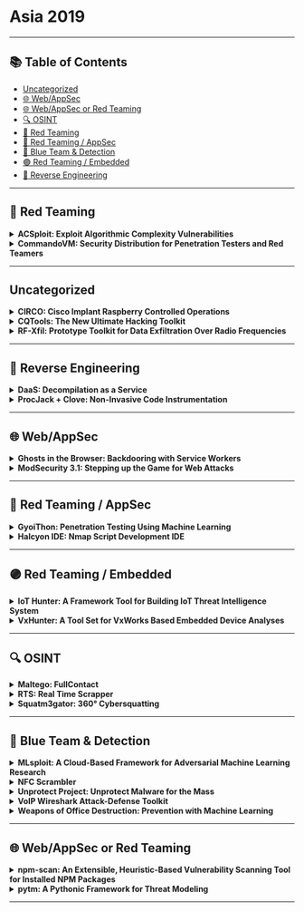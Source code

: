 # Asia 2019
---
## 📚 Table of Contents
- [Uncategorized](#uncategorized)
- [🌐 Web/AppSec](#🌐-webappsec)
- [🌐 Web/AppSec or Red Teaming](#🌐-webappsec-or-red-teaming)
- [🔍 OSINT](#🔍-osint)
- [🔴 Red Teaming](#🔴-red-teaming)
- [🔴 Red Teaming / AppSec](#🔴-red-teaming-appsec)
- [🔵 Blue Team & Detection](#🔵-blue-team-detection)
- [🟣 Red Teaming / Embedded](#🟣-red-teaming-embedded)
- [🧠 Reverse Engineering](#🧠-reverse-engineering)
---
## 🔴 Red Teaming
<details><summary><strong>ACSploit: Exploit Algorithmic Complexity Vulnerabilities</strong></summary>

![BH-ARSENAL](https://img.shields.io/badge/BH-ARSENAL-blue) ![Category: 🔴 Red Teaming](https://img.shields.io/badge/Category:%20🔴%20Red%20Teaming-red) ![Scott Tenaglia](https://img.shields.io/badge/Scott%20Tenaglia-informational)

🔗 **Link:** Not Available  
📝 **Description:** None

</details>

<details><summary><strong>CommandoVM: Security Distribution for Penetration Testers and Red Teamers</strong></summary>

![BH-ARSENAL](https://img.shields.io/badge/BH-ARSENAL-blue) ![Category: 🔴 Red Teaming](https://img.shields.io/badge/Category:%20🔴%20Red%20Teaming-red) ![Jacob Barteaux](https://img.shields.io/badge/Jacob%20Barteaux-informational) ![Blaine Stancill](https://img.shields.io/badge/Blaine%20Stancill-informational) ![Nhan Huynh](https://img.shields.io/badge/Nhan%20Huynh-informational)

🔗 **Link:** [CommandoVM: Security Distribution for Penetration Testers and Red Teamers](https://github.com/mandiant/commando-vm)  
📝 **Description:** CommandoVM is an open-source Windows-based security distribution designed for Penetration Testers and Red Teamers. It is an add-on from FireEye's very successful Reverse Engineering distribution: FLARE VM. Much like Kali Linux, CommandoVM is designed with an arsenal of open-source offensive tools that will help operators achieve assessment objectives.

Being built on Windows, CommandoVM comes with all the native support for accessing Active Directory environments. CommandoVM includes Web Application assessment tools, scripting languages (such as Python and Go), Information Gathering tools (such as Nmap, WireShark, and PowerView), Exploitation Tools (such as PowerSploit, GhostPack and Mimikatz), Persistence tools, Lateral Movement tools, Evasion tools, Post-Exploitation tools (such as FireEye's SessionGopher), Android Hacking tools, Remote Access tools, Command-Line tools, and all the might of FLARE VM's reversing tools.

Quality-of-Life changes to the OS include: disabling UAC, Windows Defender and Windows Firewall, disabling LLMNR and NetBIOS , having some pinned applications (CMD, PowerShell, Sublime Text, VS Code) run as administrator automatically, as well as added context menu options like "Open With Sublime Text" and "Open Command Prompt Here" to ease the frustration of working with a Windows pen-testing environment. CommandoVM strives to be your go-to Windows environment for penetration tests, red team engagements, and Capture-the-Flag events.

</details>

---
## Uncategorized
<details><summary><strong>CIRCO: Cisco Implant Raspberry Controlled Operations</strong></summary>

![BH-ARSENAL](https://img.shields.io/badge/BH-ARSENAL-blue) ![Category: Uncategorized](https://img.shields.io/badge/Category:%20Uncategorized-lightgrey) ![Emilio Couto](https://img.shields.io/badge/Emilio%20Couto-informational)

🔗 **Link:** [CIRCO: Cisco Implant Raspberry Controlled Operations](https://gist.github.com/standardgalactic/7f03809c56f4b098b95a50ada32cd02c)  
📝 **Description:** Designed under Raspberry Pi Zero and aimed for cover red-team Ops, we take advantage of SecNetDevOps tools to capture network credentials in a stealth mode.

The tool uses a low profile hardware/electronics and different methods for credentials exfiltration. It also uses a combination of honeypots and information gather to lure Automation Systems into reveling network credentials (ssh/telnet/snmp) to our implant.

</details>

<details><summary><strong>CQTools: The New Ultimate Hacking Toolkit</strong></summary>

![BH-ARSENAL](https://img.shields.io/badge/BH-ARSENAL-blue) ![Category: Uncategorized](https://img.shields.io/badge/Category:%20Uncategorized-lightgrey) ![Paula Januszkiewicz](https://img.shields.io/badge/Paula%20Januszkiewicz-informational) ![Adrian Denkiewicz](https://img.shields.io/badge/Adrian%20Denkiewicz-informational) ![Mike Jankowski-Lorek](https://img.shields.io/badge/Mike%20Jankowski-Lorek-informational)

🔗 **Link:** Not Available  
📝 **Description:** None

</details>

<details><summary><strong>RF-Xfil: Prototype Toolkit for Data Exfiltration Over Radio Frequencies</strong></summary>

![BH-ARSENAL](https://img.shields.io/badge/BH-ARSENAL-blue) ![Category: Uncategorized](https://img.shields.io/badge/Category:%20Uncategorized-lightgrey) ![Jie Feng Ho](https://img.shields.io/badge/Jie%20Feng%20Ho-informational) ![Ragul Balaji Velusamy Sathiakumar](https://img.shields.io/badge/Ragul%20Balaji%20Velusamy%20Sathiakumar-informational) ![Andre Ng](https://img.shields.io/badge/Andre%20Ng-informational)

🔗 **Link:** Not Available  
📝 **Description:** None

</details>

---
## 🧠 Reverse Engineering
<details><summary><strong>DaaS: Decompilation as a Service</strong></summary>

![BH-ARSENAL](https://img.shields.io/badge/BH-ARSENAL-blue) ![Category: 🧠 Reverse Engineering](https://img.shields.io/badge/Category:%20🧠%20Reverse%20Engineering-orange) ![Lucas Esposito](https://img.shields.io/badge/Lucas%20Esposito-informational) ![Rodrigo Cetera](https://img.shields.io/badge/Rodrigo%20Cetera-informational)

🔗 **Link:** Not Available  
📝 **Description:** "Decompilation-as-a-Service" or "DaaS" is a tool designed to change the way of file decompiling. An analyst usually decompiles malware samples one by one using a program with a GUI. That's pretty good when dealing with a few samples, but it becomes really tedious to do with larger amounts. Not to mention if you have to decompile different types of files, with different tools and even different operating systems. Besides, lots of decompilers cannot be integrated with other programs because they do not have proper command line support.

DaaS aims to solve all those problems at the same time. The most external layer of DaaS is docker-compose, so it can run on any OS with Docker support. All the other components run inside Docker so now we can integrate the decompiler with any program on the same computer. In addition, we developed an API to use DaaS from the outside, so you can also connect the decompiler with programs from other computers and use the decompiler remotely. In our particular case at Deloitte Threat Intelligence team, we needed to decompile thousands of samples received from different systems and to be able to distribute processing and dynamically scale our capabilities.

Although the tool's modular architecture allows you to easily create workers for decompiling many different file types, we started with the most challenging problem: decompile .NET executables. To accomplish that, we used Wine on a Docker container to run Windows decompilers flawlessly on a Linux environment. In addition, on Windows some programs create useless or invisible windows in order to work, so we needed to add xvfb (x11 virtual frame buffer; a false x11 environment) to wrap those decompilers and avoid crashes on our pure command line environment. This allows you to install DaaS in any machine without desktop environment and be able to use any decompiler anyway.

You can access the tool's source code at: https://github.com/codexgigassys/daas

</details>

<details><summary><strong>ProcJack + Clove: Non-Invasive Code Instrumentation</strong></summary>

![BH-ARSENAL](https://img.shields.io/badge/BH-ARSENAL-blue) ![Category: 🧠 Reverse Engineering](https://img.shields.io/badge/Category:%20🧠%20Reverse%20Engineering-orange) ![Toshihito Kikuchi](https://img.shields.io/badge/Toshihito%20Kikuchi-informational)

🔗 **Link:** Not Available  
📝 **Description:** Code instrumentation is expensive work, especially when a target application is large and complex, or even impossible if you don't know the build environment or source code.

This technique, non-invasive code instrumentation, leverages two known techniques: Reflective DLL Injection and Microsoft Detours, enabling you to inject arbitrary code at arbitrary places without re-compiling the target application.

The project consists of two parts: DLL injector and Injectee DLL. You can write your own logic(s) to run and interact with the code of the target process in Assembly and/or C++ and embed it into a DLL file, which can be injected into any user-mode process running on Windows x86 or x64. After injected, the Detours' part of the DLL dynamically re-routes the target's code to run your logic.

Linux, ARM, or kernel-mode is not supported. Injection into Google Chrome and Microsoft Edge will be demonstrated.

Presentation Slides: https://github.com/msmania/procjack/blob/master/BHAsia-2019-Arsenal.pdf

</details>

---
## 🌐 Web/AppSec
<details><summary><strong>Ghosts in the Browser: Backdooring with Service Workers</strong></summary>

![BH-ARSENAL](https://img.shields.io/badge/BH-ARSENAL-blue) ![Category: 🌐 Web/AppSec](https://img.shields.io/badge/Category:%20🌐%20Web/AppSec-blue) ![Emmanuel Law](https://img.shields.io/badge/Emmanuel%20Law-informational) ![Claudio Contin](https://img.shields.io/badge/Claudio%20Contin-informational)

🔗 **Link:** Not Available  
📝 **Description:** None

</details>

<details><summary><strong>ModSecurity 3.1: Stepping up the Game for Web Attacks</strong></summary>

![BH-ARSENAL](https://img.shields.io/badge/BH-ARSENAL-blue) ![Category: 🌐 Web/AppSec](https://img.shields.io/badge/Category:%20🌐%20Web/AppSec-blue) ![Victor Hora](https://img.shields.io/badge/Victor%20Hora-informational) ![Felipe Zimmerle](https://img.shields.io/badge/Felipe%20Zimmerle-informational)

🔗 **Link:** Not Available  
📝 **Description:** With this upcoming release of ModSecurity we are delivering improved performance, stability and new exciting features!

We are bringing the possibility of virtual patch on demand through the ability of reloading the rules without restart among other improvements in that area. Additionally, we will be showing a testing feature that is exclusive to ModSecurity that allows rules writers and WAF administrators to effortlessly search and match for known malware payloads and signatures. This intends to step-up the game on the detection and blocking of countless types of malware and exploits.

In this presentation we will also be demonstrating the flexibility of ModSecurity by showing the feasibility of running a WAF inside an IoT device.

This release includes around 300 commits since the first 3.0 release with fixes, improvements and features added to the bleeding edge version of the open source libModSecurity. It contains a number of improvements in different areas: These include, clean ups, better practices for improved code readability, resilience, overall performance, support to a few missing features, LuaJIT and a number of fixes to actions and transformations.

Last but not least, there's an improved user experience while reading the logs with a new API component that allows the unique id informed on transactions, making possible to match an id that it is already in use by the consuming application (the connector).

</details>

---
## 🔴 Red Teaming / AppSec
<details><summary><strong>GyoiThon: Penetration Testing Using Machine Learning</strong></summary>

![BH-ARSENAL](https://img.shields.io/badge/BH-ARSENAL-blue) ![Category: 🔴 Red Teaming / AppSec](https://img.shields.io/badge/Category:%20🔴%20Red%20Teaming%20/%20AppSec-red) ![Masafumi Masuya](https://img.shields.io/badge/Masafumi%20Masuya-informational) ![Isao Takaesu](https://img.shields.io/badge/Isao%20Takaesu-informational) ![Toshitsugu Yoneyama](https://img.shields.io/badge/Toshitsugu%20Yoneyama-informational) ![Takeshi Terada](https://img.shields.io/badge/Takeshi%20Terada-informational)

🔗 **Link:** Not Available  
📝 **Description:** In GyioThon released at Black Hat Asia 2018 Arsenal, we used Deep Learning to enable us to identify products that traditional penetration test tools could not identify. In the original GyoiThon, as well as in other tools, it has always been necessary for someone to investigate product-specific features and signature generation with continuous updates, which we've been working to update to make easier. GyoiThon is the growing penetration test tool using Deep Learning. Deep Learning improves classification accuracy in proportion to the amount of learning data. Therefore GyoiThon will be taking in new learning data every scanning. Since GyoiThon uses various features of software included in HTTP response as learning data, you scan more, the accuracy of software detection improves. For this reason, GyoiThon is the growing penetration test tool.

GyoiThon identifies the software installed on web server (OS, Middleware, Framework, CMS, etc...) based on the learning data. After that, GyoiThon executes valid exploits for the identified software. GyoiThon automatically generates reports of scan results. GyoiThon executes the above processing fully automatically.

GyoiThon's major updates:
- Automatically generates the signature to identify various products.
- Can generate signatures necessary for product identification by even users without Deep Learning knowledge using Deep Learning. You no longer have to investigate product-specific features. You no longer need to create a signature, because GyoiThon itself can generate signatures fully automatically.

GyoiThon is the first penetration test tool that made it possible to generate signatures automatically. GyoiThon is evolving as the growing penetration test tool. For further details: https://github.com/gyoisamurai/GyoiThon/blob/master/handout/BHA2018_handout.pdf

GitHub: https://github.com/gyoisamurai/GyoiThon﻿
Presentation Slides: https://github.com/gyoisamurai/GyoiThon/blob/master/handout/BHASIA2019_slide.pdf

</details>

<details><summary><strong>Halcyon IDE: Nmap Script Development IDE</strong></summary>

![BH-ARSENAL](https://img.shields.io/badge/BH-ARSENAL-blue) ![Category: 🔴 Red Teaming / AppSec](https://img.shields.io/badge/Category:%20🔴%20Red%20Teaming%20/%20AppSec-red) ![Sanoop Thomas](https://img.shields.io/badge/Sanoop%20Thomas-informational)

🔗 **Link:** [Halcyon IDE: Nmap Script Development IDE](https://github.com/s4n7h0/Halcyon-IDE)  
📝 **Description:** Halcyon IDE lets you quickly and easily develop Nmap scripts for performing advanced scans on applications and infrastructures with a wide range capabilities from recon to exploitation. It is the first IDE released exclusively for Nmap script development. Halcyon IDE is a free and open-sourced project (always will be) released under MIT license to provide an easier development interface for rapidly growing information security community around the world. The project was initially started as an evening free-time "coffee shop" project and has taken a serious step for its developer/contributors to spend dedicated time for its improvements very actively.

</details>

---
## 🟣 Red Teaming / Embedded
<details><summary><strong>IoT Hunter: A Framework Tool for Building IoT Threat Intelligence System</strong></summary>

![BH-ARSENAL](https://img.shields.io/badge/BH-ARSENAL-blue) ![Category: 🟣 Red Teaming / Embedded](https://img.shields.io/badge/Category:%20🟣%20Red%20Teaming%20/%20Embedded-purple) ![Xiaolong Guo](https://img.shields.io/badge/Xiaolong%20Guo-informational) ![Meng Su](https://img.shields.io/badge/Meng%20Su-informational) ![Lei Bi](https://img.shields.io/badge/Lei%20Bi-informational)

🔗 **Link:** Not Available  
📝 **Description:** Tencent IoT Hunter is a framework tool created to quickly build the IoT threat intelligence platform, which is more specifically designed to analyze IOT threats. The tool contains all important modules for IOT threat analysis, including information collection, data extraction, threat data analysis, and intelligence visualization. Intelligence data includes, but is not limited to, static information extraction, dynamic operation information extraction, and third-party network platform information. The goal of this tool is to help security researchers quickly and easily build their own IOT intelligence platform for IOT malware research and threat tracking.

Using this framework tool, you can get the malicious information (CNC, Domain, function, etc.) in the IoT sample file very precisely and fine-grained. Compared with the traditional simple string extraction, this extraction method is more accurate and supports the extraction of encrypted information. This malicious information can be directly used to integrate into the IoT malicious information base and threat cloud search services, without the need for analysts to re-confirm, greatly improving the efficiency of malicious information processing.

Traditional intelligence information extraction tools are often used to extract predefined information. The framework provides a good extension interface, where users can write personalized plugins to expand the scope of information extraction. For the emerging threats, security analysts can quickly integrate analysis experience such as decryption algorithm into the framework, accurately extract malicious intelligence, and reduce invalid redundant information.

In the tool demonstration phase, we will demonstrate how to use the entire tool. Including the static information of IOT samples. Take popular IOT threats as examples to show how to precisely extract CNC, weak passwords, and configuration files. We will also show how to develop and integrate the platform plug-ins to extract any specific intelligence information of concern. All of the above data information is imported to the platform, security personnel can be free to carry out data analysis, malware track, threat visualization.

</details>

<details><summary><strong>VxHunter: A Tool Set for VxWorks Based Embedded Device Analyses</strong></summary>

![BH-ARSENAL](https://img.shields.io/badge/BH-ARSENAL-blue) ![Category: 🟣 Red Teaming / Embedded](https://img.shields.io/badge/Category:%20🟣%20Red%20Teaming%20/%20Embedded-purple) ![Wenzhe Zhu](https://img.shields.io/badge/Wenzhe%20Zhu-informational) ![Ruikai Liu](https://img.shields.io/badge/Ruikai%20Liu-informational) ![Jiashui Wang](https://img.shields.io/badge/Jiashui%20Wang-informational) ![Yu Zhou](https://img.shields.io/badge/Yu%20Zhou-informational)

🔗 **Link:** Not Available  
📝 **Description:** VxWorks is the industry's leading real-time operating system. It has been widely used in various industry scenarios, which require real-time, deterministic performance and, in many cases, safety and security certifications such as the NASA's Insight Spacecraft. There was lot's of research on Linux based Router and camera, rarely seen research of VxWorks based device.

Most of VxWorks based IoT devices on the market didn't contain any built-in debugger like WDB(VxWorks WDB Debug Agent) or command line debugger. Without debugger it's almost impossible to analyze the root cause of vulnerability or exploit vulnerabilities.

VxHunter contains an firmware analyze tool and an serial debugger tool. The firmware analysis tool is an IDA plugin which can automatically analyze and rebase firmware to correct loading address, fix function name from symbol table, etc. The serial debugger tool is designed for the target which didn't have built-in debugger like WDB. With VxHunter's help, we successfully analyzed and exploited the CVE-2018-19528 vulnerability.

</details>

---
## 🔍 OSINT
<details><summary><strong>Maltego: FullContact</strong></summary>

![BH-ARSENAL](https://img.shields.io/badge/BH-ARSENAL-blue) ![Category: 🔍 OSINT](https://img.shields.io/badge/Category:%20🔍%20OSINT-lightgrey) ![Christian Heinrich](https://img.shields.io/badge/Christian%20Heinrich-informational)

🔗 **Link:** [Maltego: FullContact](https://github.com/cmlh/Maltego-FullContact/blob/master/Transform_Hub.xml)  
📝 **Description:** FullContact allows you to search on an e-mail address, Twitter username, location, name, company, and alias or verify an e-mail address.

Maltego is a link analysis application of technical infrastructure and/or social media networks from disparate sources of Open Source INTelligence (OSINT). Maltego is listed on the Top 10 Security Tools for Kali Linux by Network World and Top 125 Network Security Tools by the Nmap Project.

The integration of FullContact with Maltego links the input to it's e-mail address, Twitter username, location, name, company and alias in an easy to understand graph format that can be enriched with other sources of data.

</details>

<details><summary><strong>RTS: Real Time Scrapper</strong></summary>

![BH-ARSENAL](https://img.shields.io/badge/BH-ARSENAL-blue) ![Category: 🔍 OSINT](https://img.shields.io/badge/Category:%20🔍%20OSINT-lightgrey) ![Naveen Rudrappa](https://img.shields.io/badge/Naveen%20Rudrappa-informational)

🔗 **Link:** [RTS: Real Time Scrapper](https://github.com/NaveenRudra/RTTM)  
📝 **Description:** RTS (Realtime scrapper) is a tool developed to scrap all pasties, github, reddit, etc. in real time to identify occurrence of search terms configured. Upon match, an email will be triggered. Thus, allowing a company to react in case of leakage of code, any hacks tweeted, etc. and harden themselves against an attack before it goes viral.

</details>

<details><summary><strong>Squatm3gator: 360° Cybersquatting</strong></summary>

![BH-ARSENAL](https://img.shields.io/badge/BH-ARSENAL-blue) ![Category: 🔍 OSINT](https://img.shields.io/badge/Category:%20🔍%20OSINT-lightgrey) ![Davide Cioccia](https://img.shields.io/badge/Davide%20Cioccia-informational) ![Stefan Petrushevski](https://img.shields.io/badge/Stefan%20Petrushevski-informational)

🔗 **Link:** Not Available  
📝 **Description:** Squatm3gator (presented at BHEU 2018) is a python tool designed to enumerate available and not available domains generated by modifying the original domain name through different techniques:

- Substitution attack
- Flipping attack
- Duplicate attack
- Homoglyph attack

Squatm3gator is based on Squatm3 and will help penetration testers to identify domains to be used in phishing attack simulations and security analysts to prevent effective phishing attacks.

The new release will contains the following improvements:

- for each domain to retrieve whois information
- highlights soon-to-expire domains
- first release of automatic phishing website detection

Presentation Slides: http://i.blackhat.com/asia-19/Arsenal/BH-Asia-2019_Arsenal.pptx

</details>

---
## 🔵 Blue Team & Detection
<details><summary><strong>MLsploit: A Cloud-Based Framework for Adversarial Machine Learning Research</strong></summary>

![BH-ARSENAL](https://img.shields.io/badge/BH-ARSENAL-blue) ![Category: 🔵 Blue Team & Detection](https://img.shields.io/badge/Category:%20🔵%20Blue%20Team%20&%20Detection-cyan) ![Evan Yang](https://img.shields.io/badge/Evan%20Yang-informational) ![Li Chen](https://img.shields.io/badge/Li%20Chen-informational) ![Nilaksh Das](https://img.shields.io/badge/Nilaksh%20Das-informational)

🔗 **Link:** Not Available  
📝 **Description:** None

</details>

<details><summary><strong>NFC Scrambler</strong></summary>

![BH-ARSENAL](https://img.shields.io/badge/BH-ARSENAL-blue) ![Category: 🔵 Blue Team & Detection](https://img.shields.io/badge/Category:%20🔵%20Blue%20Team%20&%20Detection-cyan) ![Davis Zheng](https://img.shields.io/badge/Davis%20Zheng-informational) ![Ashley Tan](https://img.shields.io/badge/Ashley%20Tan-informational)

🔗 **Link:** [NFC Scrambler](https://gist.github.com/duhaime/b2226d787214d7780f446b3e081cbf10)  
📝 **Description:** NFC Scrambler is an android app that emulates a rfid card to prevent nfc skimming. Rfid cards are used nearly everywhere, either in the forms of identification cards or credit cards. RFID Skimming statistics reveal that every two seconds a new case of identity theft is reported in the United States; however, not everyone can afford a rfid blocker card or wallet. Thus this app will help them block rfid skimming for free.

</details>

<details><summary><strong>Unprotect Project: Unprotect Malware for the Mass</strong></summary>

![BH-ARSENAL](https://img.shields.io/badge/BH-ARSENAL-blue) ![Category: 🔵 Blue Team & Detection](https://img.shields.io/badge/Category:%20🔵%20Blue%20Team%20&%20Detection-cyan) ![Thomas Roccia](https://img.shields.io/badge/Thomas%20Roccia-informational)

🔗 **Link:** [Unprotect Project: Unprotect Malware for the Mass](https://github.com/Spacial/awesome-csirt/blob/master/README.md?plain=1&eCsjs5f=Vat78MGQ)  
📝 **Description:** To perform malicious actions, attackers create malware; however, they cannot achieve their goals unless their attempts remain undetected. There is a cat and-mouse game between defenders and attackers, which includes attackers monitoring the operations of security technologies and practices.

The Unprotect Project is an open-source project that aims to propose a complete classification about Evasion Techniques to help to understand and analyze a malware. This project is dedicated to Windows PE malware but will be extended to other platforms in the future.

Presentation Slides: https://drive.google.com/file/d/1koZ5emW2vu9o3gvWdaWZx_mz90bD3rSH/view

</details>

<details><summary><strong>VoIP Wireshark Attack-Defense Toolkit</strong></summary>

![BH-ARSENAL](https://img.shields.io/badge/BH-ARSENAL-blue) ![Category: 🔵 Blue Team & Detection](https://img.shields.io/badge/Category:%20🔵%20Blue%20Team%20&%20Detection-cyan) ![Nishant Sharma](https://img.shields.io/badge/Nishant%20Sharma-informational) ![Ashish Bhangale](https://img.shields.io/badge/Ashish%20Bhangale-informational) ![Jeswin Mathai](https://img.shields.io/badge/Jeswin%20Mathai-informational)

🔗 **Link:** [VoIP Wireshark Attack-Defense Toolkit](https://github.com/pentesteracademy/voipshark)  
📝 **Description:** VoIP Wireshark Attack-Defense Toolkit is a collection of Wireshark plugins which enables a pentester to analyze VoIP traffic. The toolkit can provide summary of VoIP traffic, automatically decrypt VoIP calls wherever possible, export the call audio to popular formats, detect attacks/misconfigurations, and highlight the DTMF/SMS interactions. This eliminates the need for a separate software/framework to analyze VoIP traffic. The plugins are written in Lua and are easy to add to Wireshark. And, the toolkit, just like Wireshark, is platform independent.

</details>

<details><summary><strong>Weapons of Office Destruction: Prevention with Machine Learning</strong></summary>

![BH-ARSENAL](https://img.shields.io/badge/BH-ARSENAL-blue) ![Category: 🔵 Blue Team & Detection](https://img.shields.io/badge/Category:%20🔵%20Blue%20Team%20&%20Detection-cyan) ![Jason Zhang](https://img.shields.io/badge/Jason%20Zhang-informational) ![Felipe Ducau](https://img.shields.io/badge/Felipe%20Ducau-informational)

🔗 **Link:** Not Available  
📝 **Description:** The broad-brush popularity of Microsoft (MS) Office documents led them to become one of the main cyber-attacking vectors to spread malware via email attachments or web downloads. The first major outbreak of its kind is the notorious macro-based malware "Melissa" during the turn of last century and this century. Since 2014 we started to see rising weaponized Office documents, particularly visual basic application (VBA) macro-based attacks (banking Trojan like "Dridex" or ransomware such as "Locky"). According to a Sophos report in 2017, over 80% of document-based malware were delivered via MS Word or Excel files. Even though these attacks are not new in nature, the increasing volume and complexity of the attacks impose huge challenges to traditional signature-based anti-virus (AV) products.

As a countermeasure, AV companies have spent an enormous amount of effort creating heuristic rules over decades for signature-based detection. To better leverage the rules already used in traditional AV solutions, we propose to combine them statistically using a simple random forest-based machine learning (ML) classifier. In this demonstration, a comprehensive list of over 3000 existing heuristic rules is used to train the ML model. The training data feed comprises around 92600 real-world benign and malicious MS Office documents including Word, Excel and PowerPoint file formats. The testing datasets include 17929 malicious files and 12511 benign files collected recently. Evaluation results indicate that the proposed approach exhibits enhanced performance and significantly outperforms eleven well known commercial anti-virus scanners with a much higher true positive rate (TPR) of 98.46% achieved while maintaining a low false positive rate (FPR) of 0.33%. Of the evaluated commercial AV scanners, the best one achieves only a TPR of 87.5%, which is more than 10% lower than the proposed ML model.

</details>

---
## 🌐 Web/AppSec or Red Teaming
<details><summary><strong>npm-scan: An Extensible, Heuristic-Based Vulnerability Scanning Tool for Installed NPM Packages</strong></summary>

![BH-ARSENAL](https://img.shields.io/badge/BH-ARSENAL-blue) ![Category: 🌐 Web/AppSec or Red Teaming](https://img.shields.io/badge/Category:%20🌐%20Web/AppSec%20or%20Red%20Teaming-blue) ![Eugene Lim](https://img.shields.io/badge/Eugene%20Lim-informational) ![Bernard Lim](https://img.shields.io/badge/Bernard%20Lim-informational) ![Matthew Wong](https://img.shields.io/badge/Matthew%20Wong-informational)

🔗 **Link:** [npm-scan: An Extensible, Heuristic-Based Vulnerability Scanning Tool for Installed NPM Packages](https://github.com/davidar/dblp.yaml/blob/master/journals/aes.bib)  
📝 **Description:** An extensible, heuristic-based vulnerability scanning tool for installed npm packages.

Active heuristics-based scanning: quick and easy for anyone to use

Improves/enforces quality of open source coding

</details>

<details><summary><strong>pytm: A Pythonic Framework for Threat Modeling</strong></summary>

![BH-ARSENAL](https://img.shields.io/badge/BH-ARSENAL-blue) ![Category: 🌐 Web/AppSec or Red Teaming](https://img.shields.io/badge/Category:%20🌐%20Web/AppSec%20or%20Red%20Teaming-blue) ![Rohit Shambhuni](https://img.shields.io/badge/Rohit%20Shambhuni-informational) ![Izar Tarandach](https://img.shields.io/badge/Izar%20Tarandach-informational)

🔗 **Link:** Not Available  
📝 **Description:** pytm is a Pythonic framework for threat modeling. Developers can define their system in Python code as a collection of objects and annotate them with properties. Security practitioners can add threats to the "Threats" object (see https://github.com/izar/pytm/blob/master/pytm/threats.py). The logic lives in the "condition" of the "Threats" object, where members of target can be logically evaluated. If the "condition" returns a "True", that means the rule found a potential threat. More details at https://github.com/izar/pytm

Usage:
tm.py [-h] [--debug] [--resolve] [--dfd] [--report] [--all]
[--exclude EXCLUDE] [--seq]

optional arguments:
-h, --help show this help message and exit
--debug print debug messages
--resolve identify threats
--dfd output DFD (default)
--report output report
--all output everything
--exclude EXCLUDE specify threat IDs to be ignored
--seq output sequential diagram

</details>

---